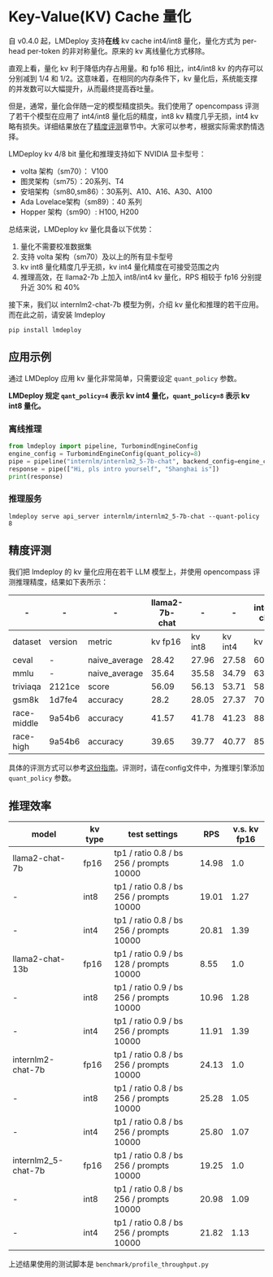 # Key-Value(KV) Cache 量化

自 v0.4.0 起，LMDeploy 支持**在线** kv cache int4/int8 量化，量化方式为 per-head per-token 的非对称量化。原来的 kv 离线量化方式移除。

直观上看，量化 kv 利于降低内存占用量。和 fp16 相比，int4/int8 kv 的内存可以分别减到 1/4 和 1/2。这意味着，在相同的内存条件下，kv 量化后，系统能支撑的并发数可以大幅提升，从而最终提高吞吐量。

但是，通常，量化会伴随一定的模型精度损失。我们使用了 opencompass 评测了若干个模型在应用了 int4/int8 量化后的精度，int8 kv 精度几乎无损，int4 kv 略有损失。详细结果放在了[精度评测](#精度评测)章节中。大家可以参考，根据实际需求酌情选择。

LMDeploy kv 4/8 bit 量化和推理支持如下 NVIDIA 显卡型号：

- volta 架构（sm70）： V100
- 图灵架构（sm75）：20系列、T4
- 安培架构（sm80,sm86）：30系列、A10、A16、A30、A100
- Ada Lovelace架构（sm89）：40 系列
- Hopper 架构（sm90）: H100, H200

总结来说，LMDeploy kv 量化具备以下优势：

1. 量化不需要校准数据集
2. 支持 volta 架构（sm70）及以上的所有显卡型号
3. kv int8 量化精度几乎无损，kv int4 量化精度在可接受范围之内
4. 推理高效，在 llama2-7b 上加入 int8/int4 kv 量化，RPS 相较于 fp16 分别提升近 30% 和 40%

接下来，我们以 internlm2-chat-7b 模型为例，介绍 kv 量化和推理的若干应用。而在此之前，请安装 lmdeploy

```shell
pip install lmdeploy
```

## 应用示例

通过 LMDeploy 应用 kv 量化非常简单，只需要设定 `quant_policy` 参数。

**LMDeploy 规定 `qant_policy=4` 表示 kv int4 量化，`quant_policy=8` 表示 kv int8 量化。**

### 离线推理

```python
from lmdeploy import pipeline, TurbomindEngineConfig
engine_config = TurbomindEngineConfig(quant_policy=8)
pipe = pipeline("internlm/internlm2_5-7b-chat", backend_config=engine_config)
response = pipe(["Hi, pls intro yourself", "Shanghai is"])
print(response)
```

### 推理服务

```shell
lmdeploy serve api_server internlm/internlm2_5-7b-chat --quant-policy 8
```

## 精度评测

我们把 lmdeploy 的 kv 量化应用在若干 LLM 模型上，并使用 opencompass 评测推理精度，结果如下表所示：

| -           | -       | -             | llama2-7b-chat | -       | -       | internlm2-chat-7b | -       | -       | internlm2.5-chat-7b | -       | -       | qwen1.5-7b-chat | -       | -       |
| ----------- | ------- | ------------- | -------------- | ------- | ------- | ----------------- | ------- | ------- | ------------------- | ------- | ------- | --------------- | ------- | ------- |
| dataset     | version | metric        | kv fp16        | kv int8 | kv int4 | kv fp16           | kv int8 | kv int4 | kv fp16             | kv int8 | kv int4 | fp16            | kv int8 | kv int4 |
| ceval       | -       | naive_average | 28.42          | 27.96   | 27.58   | 60.45             | 60.88   | 60.28   | 78.06               | 77.87   | 77.05   | 70.56           | 70.49   | 68.62   |
| mmlu        | -       | naive_average | 35.64          | 35.58   | 34.79   | 63.91             | 64      | 62.36   | 72.30               | 72.27   | 71.17   | 61.48           | 61.56   | 60.65   |
| triviaqa    | 2121ce  | score         | 56.09          | 56.13   | 53.71   | 58.73             | 58.7    | 58.18   | 65.09               | 64.87   | 63.28   | 44.62           | 44.77   | 44.04   |
| gsm8k       | 1d7fe4  | accuracy      | 28.2           | 28.05   | 27.37   | 70.13             | 69.75   | 66.87   | 85.67               | 85.44   | 83.78   | 54.97           | 56.41   | 54.74   |
| race-middle | 9a54b6  | accuracy      | 41.57          | 41.78   | 41.23   | 88.93             | 88.93   | 88.93   | 92.76               | 92.83   | 92.55   | 87.33           | 87.26   | 86.28   |
| race-high   | 9a54b6  | accuracy      | 39.65          | 39.77   | 40.77   | 85.33             | 85.31   | 84.62   | 90.51               | 90.42   | 90.42   | 82.53           | 82.59   | 82.02   |

具体的评测方式可以参考[这份指南](../benchmark/evaluate_with_opencompass.md)。评测时，请在config文件中，为推理引擎添加 `quant_policy` 参数。

## 推理效率

| model               | kv type | test settings                            | RPS   | v.s. kv fp16 |
| ------------------- | ------- | ---------------------------------------- | ----- | ------------ |
| llama2-chat-7b      | fp16    | tp1 / ratio 0.8 / bs 256 / prompts 10000 | 14.98 | 1.0          |
| -                   | int8    | tp1 / ratio 0.8 / bs 256 / prompts 10000 | 19.01 | 1.27         |
| -                   | int4    | tp1 / ratio 0.8 / bs 256 / prompts 10000 | 20.81 | 1.39         |
| llama2-chat-13b     | fp16    | tp1 / ratio 0.9 / bs 128 / prompts 10000 | 8.55  | 1.0          |
| -                   | int8    | tp1 / ratio 0.9 / bs 256 / prompts 10000 | 10.96 | 1.28         |
| -                   | int4    | tp1 / ratio 0.9 / bs 256 / prompts 10000 | 11.91 | 1.39         |
| internlm2-chat-7b   | fp16    | tp1 / ratio 0.8 / bs 256 / prompts 10000 | 24.13 | 1.0          |
| -                   | int8    | tp1 / ratio 0.8 / bs 256 / prompts 10000 | 25.28 | 1.05         |
| -                   | int4    | tp1 / ratio 0.8 / bs 256 / prompts 10000 | 25.80 | 1.07         |
| internlm2_5-chat-7b | fp16    | tp1 / ratio 0.8 / bs 256 / prompts 10000 | 19.25 | 1.0          |
| -                   | int8    | tp1 / ratio 0.8 / bs 256 / prompts 10000 | 20.98 | 1.09         |
| -                   | int4    | tp1 / ratio 0.8 / bs 256 / prompts 10000 | 21.82 | 1.13         |

上述结果使用的测试脚本是 `benchmark/profile_throughput.py`
